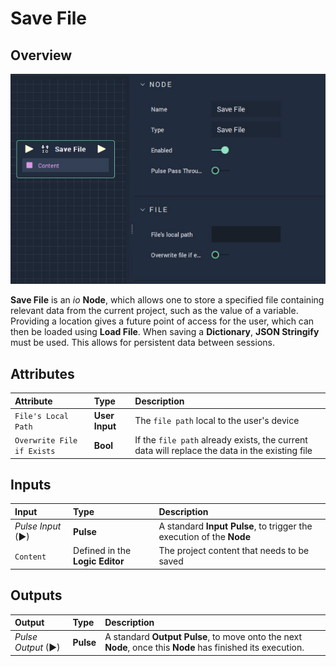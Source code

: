 # Save File

## Overview

![The Save File Node.](../../.gitbook/assets/Savefile.jpg)

**Save File** is an _io_ **Node**, which allows one to store a specified file containing relevant data from the current project, such as the value of a variable. Providing a location gives a future point of access for the user, which can then be loaded using **Load File**. When saving a **Dictionary**, **JSON Stringify** must be used. This allows for persistent data between sessions.

## Attributes

| Attribute | Type | Description |
| :--- | :--- | :--- |
| `File's Local Path` | **User Input** | The `file path` local to the user's device |
| `Overwrite File if Exists` | **Bool** | If the `file path` already exists, the current data will replace the data in the existing file |

## Inputs

| Input | Type | Description |
| :--- | :--- | :--- |
| _Pulse Input_ \(►\) | **Pulse** | A standard **Input Pulse**, to trigger the execution of the **Node** |
| `Content` | Defined in the **Logic Editor** | The project content that needs to be saved |

## Outputs

| Output | Type | Description |
| :--- | :--- | :--- |
| _Pulse Output_ \(►\) | **Pulse** | A standard **Output Pulse**, to move onto the next **Node**, once this **Node** has finished its execution. |

